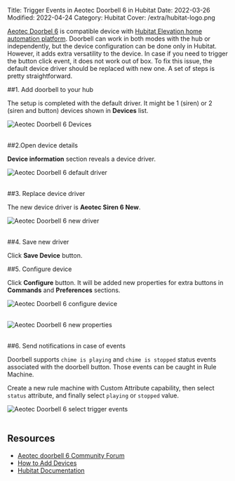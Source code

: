 Title: Trigger Events in Aeotec Doorbell 6 in Hubitat
Date: 2022-03-26
Modified: 2022-04-24
Category: Hubitat
Cover: /extra/hubitat-logo.png

[Aeotec Doorbel 6](https://aeotec.com/z-wave-doorbell/) is compatible device with [Hubitat Elevation home automation platform](https://hubitat.com/). Doorbell can work in both modes with the hub or independently, but the device configuration can be done only in Hubitat. However, it adds extra versatility to the device. In case if you need to trigger the button click event, it does not work out of box. To fix this issue, the default device driver should be replaced with new one. A set of steps is pretty straightforward.

##1. Add doorbell to your hub

The setup is completed with the default driver. It might be 1 (siren) or 2 (siren and button) devices shown in **Devices** list.

![Aeotec Doorbell 6 Devices]({static}/images/trigger_events-aeotec-doorbell6-hubitat/aeotec-doorbell6-drivers.jpg)</br></br>

##2.Open device details 

**Device information** section reveals a device driver.

![Aeotec Doorbell 6 default driver]({static}/images/trigger_events-aeotec-doorbell6-hubitat/aeotec-doorbell6-defailt-driver.jpg)</br></br>

##3. Replace device driver

The new device driver is **Aeotec Siren 6 New**.

![Aeotec Doorbell 6 new driver]({static}/images/trigger_events-aeotec-doorbell6-hubitat/aeotec-doorbell6-new-driver.jpg)</br></br>

##4. Save new driver

Click **Save Device** button.

##5. Configure device

Click **Configure** button. It will be added new properties for extra buttons in **Commands** and **Preferences** sections.

![Aeotec Doorbell 6 configure device]({static}/images/trigger_events-aeotec-doorbell6-hubitat/aeotec-doorbell6-configure-device.jpg)</br></br>

![Aeotec Doorbell 6 new properties]({static}/images/trigger_events-aeotec-doorbell6-hubitat/aeotec-doorbell6-new-properties.jpg)</br></br>

##6. Send notifications in case of events

Doorbell supports `chime is playing` and `chime is stopped` status events associated with the doorbell button. Those events can be caught in Rule Machine.

Create a new rule machine with Custom Attribute capability, then select `status` attribute, and finally select `playing` or `stopped` value.

![Aeotec Doorbell 6 select trigger events]({static}/images/trigger_events-aeotec-doorbell6-hubitat/aeotec-doorbell6-select-trigger-events.jpg)</br></br>

## Resources
* [Aeotec doorbell 6 Community Forum](https://community.hubitat.com/t/aeotec-doorbell-6/50006)
* [How to Add Devices](https://youtu.be/vzUlxJzeeTc)
* [Hubitat Documentation](https://docs.hubitat.com)

